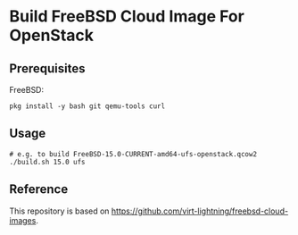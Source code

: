 # Build FreeBSD Cloud Image For OpenStack

## Prerequisites

FreeBSD: 
```shell
pkg install -y bash git qemu-tools curl
```

## Usage

```shell
# e.g. to build FreeBSD-15.0-CURRENT-amd64-ufs-openstack.qcow2
./build.sh 15.0 ufs
```

## Reference

This repository is based on https://github.com/virt-lightning/freebsd-cloud-images.
